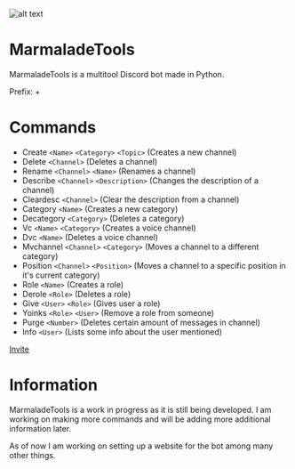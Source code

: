 ![alt text](https://imgur.com/gallery/ee8B7Dy)

# MarmaladeTools
MarmaladeTools is a multitool Discord bot made in Python.

Prefix: +

# Commands
- Create ```<Name>``` ```<Category>``` ```<Topic>``` (Creates a new channel)
- Delete ```<Channel>``` (Deletes a channel)
- Rename ```<Channel>``` ```<Name>``` (Renames a channel)
- Describe ```<Channel>``` ```<Description>``` (Changes the description of a channel)
- Cleardesc ```<Channel>``` (Clear the description from a channel)
- Category ```<Name>``` (Creates a new category)
- Decategory ```<Category>``` (Deletes a category)
- Vc ```<Name>``` ```<Category>``` (Creates a voice channel)
- Dvc ```<Name>``` (Deletes a voice channel)
- Mvchannel ```<Channel>``` ```<Category>``` (Moves a channel to a different category)
- Position ```<Channel>``` ```<Position>``` (Moves a channel to a specific position in it's current category)
- Role ```<Name>``` (Creates a role)
- Derole ```<Role>``` (Deletes a role)
- Give ```<User>``` ```<Role>``` (Gives user a role)
- Yoinks ```<Role>``` ```<User>``` (Remove a role from someone)
- Purge ```<Number>``` (Deletes certain amount of messages in channel)
- Info ```<User>``` (Lists some info about the user mentioned)

 [Invite](https://discord.com/api/oauth2/authorize?client_id=1135397616448979008&permissions=8&scope=bot)

# Information
MarmaladeTools is a work in progress as it is still being developed. I am working on making more commands and will be adding more additional information later.

As of now I am working on setting up a website for the bot among many other things.

